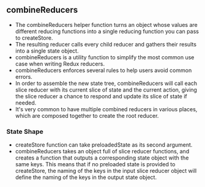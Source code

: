## combineReducers
- The combineReducers helper function turns an object whose values are different reducing functions into a single reducing function you can pass to createStore. 
- The resulting reducer calls every child reducer and gathers their results into a single state object.
- combineReducers is a utility function to simplify the most common use case when writing Redux reducers.
- combineReducers enforces several rules to help users avoid common errors.
- In order to assemble the new state tree, combineReducers will call each slice reducer with its current slice of state and the current action, giving the slice reducer a chance to respond and update its slice of state if needed.
- It's very common to have multiple combined reducers in various places, which are composed together to create the root reducer.

### State Shape
- createStore function can take preloadedState as its second argument.
- combineReducers takes an object full of slice reducer functions, and creates a function that outputs a corresponding state object with the same keys. This means that if no preloaded state is provided to createStore, the naming of the keys in the input slice reducer object will define the naming of the keys in the output state object. 
